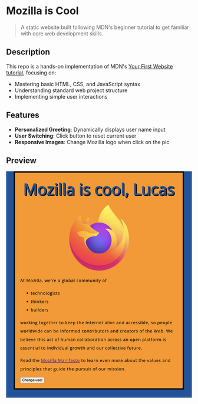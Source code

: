 # Mozilla is Cool

> A static website built following MDN's beginner tutorial to get familiar with core web development skills.

## Description
This repo is a hands-on implementation of MDN's [Your First Website tutorial](https://developer.mozilla.org/zh-CN/docs/Learn_web_development/Getting_started/Your_first_website), focusing on:
- Mastering basic HTML, CSS, and JavaScript syntax
- Understanding standard web project structure
- Implementing simple user interactions

## Features
- **Personalized Greeting**: Dynamically displays user name input
- **User Switching**: Click button to reset current user
- **Responsive Images**: Change Mozilla logo when click on the pic

## Preview
![screenshot](./docs/screenshot.png)